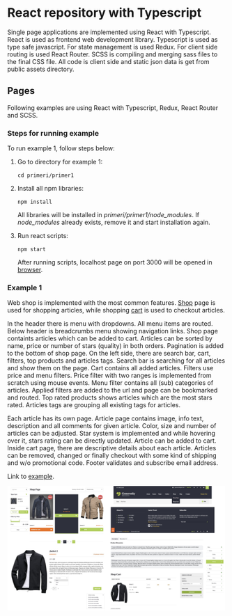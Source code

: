 # React repository with Typescript

Single page applications are implemented using React with Typescript. React is used as frontend web development library. Typescript is used as type safe javascript. For state management is used Redux. For client side routing is used React Router. SCSS is compiling and merging sass files to the final CSS file. All code is client side and static json data is get from public assets directory.

## Pages

Following examples are using React with Typescript, Redux, React Router and SCSS.

### Steps for running example

To run example 1, follow steps below:

1. Go to directory for example 1:

    ```shell
    cd primeri/primer1
    ```

2. Install all npm libraries:

    ```shell
    npm install
    ```

    All libraries will be installed in _primeri/primer1/node_modules_. If _node_modules_ already exists, remove it and start installation again.

3. Run react scripts:

    ```shell
    npm start
    ```

    After running scripts, localhost page on port 3000 will be opened in [browser](http://localhost:3000/).

### Example 1

Web shop is implemented with the most common features. [Shop](http://localhost:3000/shop-page) page is used for shopping articles, while shopping [cart](http://localhost:3000/shop-cart) is used to checkout articles.

In the header there is menu with dropdowns. All menu items are routed. Below header is breadcrumbs menu showing navigation links. Shop page containts articles which can be added to cart. Articles can be sorted by name, price or number of stars (quality) in both orders. Pagination is added to the bottom of shop page. On the left side, there are search bar, cart, filters, top products and articles tags. Search bar is searching for all articles and show them on the page. Cart contains all added articles. Filters use price and menu filters. Price filter with two ranges is implemented from scratch using mouse events. Menu filter contains all (sub) categories of articles. Applied filters are added to the url and page can be bookmarked and routed. Top rated products shows articles which are the most stars rated. Articles tags are grouping all existing tags for articles.

Each article has its own page. Article page contains image, info text, description and all comments for given article. Color, size and number of articles can be adjusted. Star system is implemented and while hovering over it, stars rating can be directly updated. Article can be added to cart. Inside cart page, there are descriptive details about each article. Articles can be removed, changed or finally checkout with some kind of shipping and w/o promotional code. Footer validates and subscribe email address.

Link to [example](https://github.com/pancogit/react_repo/tree/main/primeri/primer1).

<img src="./documentation/images/primer1.jpg" alt="Example 1 pictures" width="500"/>
